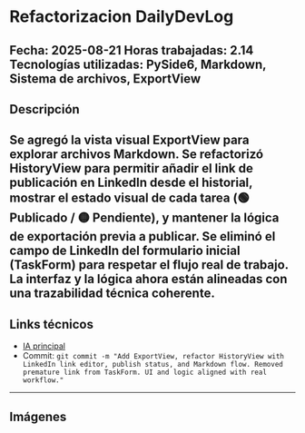 # Refactorizacion DailyDevLog
**Fecha:** 2025-08-21
**Horas trabajadas:** 2.14
**Tecnologías utilizadas:** PySide6, Markdown, Sistema de archivos, ExportView
---
## Descripción
Se agregó la vista visual ExportView para explorar archivos Markdown. Se refactorizó HistoryView para permitir añadir el link de publicación en LinkedIn desde el historial, mostrar el estado visual de cada tarea (🟢 Publicado / 🟡 Pendiente), y mantener la lógica de exportación previa a publicar. Se eliminó el campo de LinkedIn del formulario inicial (TaskForm) para respetar el flujo real de trabajo. La interfaz y la lógica ahora están alineadas con una trazabilidad técnica coherente.
---
## Links técnicos
- [IA principal](https://copilot.microsoft.com/chats/fKMoHp9Lb12LM3wyjQQFR)
- Commit: `git commit -m "Add ExportView, refactor HistoryView with LinkedIn link editor, publish status, and Markdown flow. Removed premature link from TaskForm. UI and logic aligned with real workflow."`
---
## Imágenes